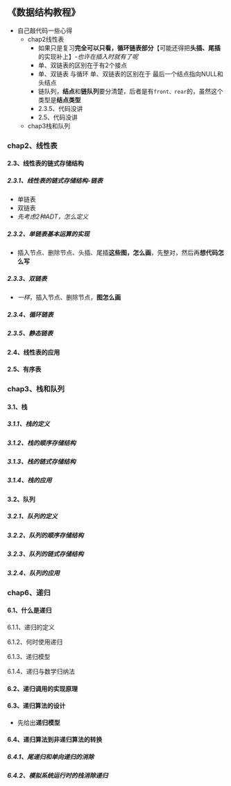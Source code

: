 ## 《数据结构教程》

+ 自己敲代码一些心得
  + chap2线性表
    + 如果只是复习**完全可以只看，循环链表部分**【可能还得把**头插、尾插**的实现补上】-*也许在插入时就有了呢*
    + 单、双链表的区别在于有2个接点
    + 单、双链表 与循环 单、双链表的区别在于 最后一个结点指向NULL和头结点
    + 链队列，**结点**和**链队列**要分清楚，后者是有`front、rear`的，虽然这个类型是**结点类型**
    + 2.3.5、代码没讲
    + 2.5、代码没讲
  + chap3栈和队列

### chap2、线性表

#### 2.3、线性表的链式存储结构

##### 2.3.1、线性表的链式存储结构-链表

+ 单链表
+ 双链表
+ *先考虑2种ADT，怎么定义*

##### 2.3.2、单链表基本运算的实现

+ 插入节点、删除节点、头插、尾插**这些图，怎么画**，先整对，然后再**想代码怎么写**

##### 2.3.3、双链表

+ *一样*，插入节点、删除节点，**图怎么画**

##### 2.3.4、循环链表

##### 2.3.5、静态链表

#### 2.4、线性表的应用

#### 2.5、有序表

### chap3、栈和队列

#### 3.1、栈

##### 3.1.1、栈的定义

##### 3.1.2、栈的顺序存储结构

##### 3.1.3、栈的链式存储结构

##### 3.1.4、栈的应用

#### 3.2、队列

##### 3.2.1、队列的定义

##### 3.2.2、队列的顺序存储结构

##### 3.2.3、队列的链式存储结构

##### 3.2.4、队列的应用

### chap6、递归

#### 6.1、什么是递归

6.1.1、递归的定义

6.1.2、何时使用递归

6.1.3、递归模型

6.1.4、递归与数学归纳法

#### 6.2、递归调用的实现原理

#### 6.3、递归算法的设计

+ 先给出**递归模型**

#### 6.4、递归算法到非递归算法的转换

##### 6.4.1、尾递归和单向递归的消除

##### 6.4.2、模拟系统运行时的栈消除递归